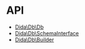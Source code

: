 # API

* [Dida\Db\Db](Dida__Db__Db.md)
* [Dida\Db\SchemaInterface](Dida__Db__SchemaInterface.md)
* [Dida\Db\Builder](Dida__Db__Builder.md)

